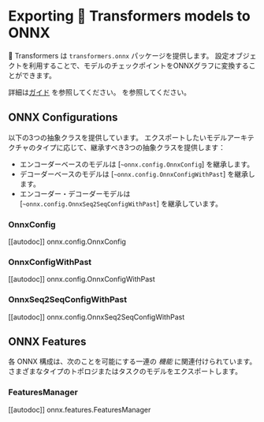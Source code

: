 <!--Copyright 2020 The HuggingFace Team. All rights reserved.

Licensed under the Apache License, Version 2.0 (the "License"); you may not use this file except in compliance with
the License. You may obtain a copy of the License at

http://www.apache.org/licenses/LICENSE-2.0

Unless required by applicable law or agreed to in writing, software distributed under the License is distributed on
an "AS IS" BASIS, WITHOUT WARRANTIES OR CONDITIONS OF ANY KIND, either express or implied. See the License for the
specific language governing permissions and limitations under the License.

⚠️ Note that this file is in Markdown but contain specific syntax for our doc-builder (similar to MDX) that may not be
rendered properly in your Markdown viewer.

-->

# Exporting 🤗 Transformers models to ONNX

🤗 Transformers は `transformers.onnx` パッケージを提供します。
設定オブジェクトを利用することで、モデルのチェックポイントをONNXグラフに変換することができます。

詳細は[ガイド](../serialization) を参照してください。
を参照してください。

## ONNX Configurations

以下の3つの抽象クラスを提供しています。
エクスポートしたいモデルアーキテクチャのタイプに応じて、継承すべき3つの抽象クラスを提供します：

* エンコーダーベースのモデルは [`~onnx.config.OnnxConfig`] を継承します。
* デコーダーベースのモデルは [`~onnx.config.OnnxConfigWithPast`] を継承します。
* エンコーダー・デコーダーモデルは [`~onnx.config.OnnxSeq2SeqConfigWithPast`] を継承しています。


### OnnxConfig

[[autodoc]] onnx.config.OnnxConfig

### OnnxConfigWithPast

[[autodoc]] onnx.config.OnnxConfigWithPast

### OnnxSeq2SeqConfigWithPast

[[autodoc]] onnx.config.OnnxSeq2SeqConfigWithPast

## ONNX Features

各 ONNX 構成は、次のことを可能にする一連の _機能_ に関連付けられています。
さまざまなタイプのトポロジまたはタスクのモデルをエクスポートします。

### FeaturesManager

[[autodoc]] onnx.features.FeaturesManager

